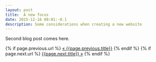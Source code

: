 ```yaml
---
layout: post
title:  A new focus
date: 2015-12-16 00:01:-0.1
description: Some considerations when creating a new website
---
```

Second blog post comes here.

<div class="PageNavigation">
  {% if page.previous.url %}
    <a class="prev" href="{{page.previous.url}}">&laquo; {{page.previous.title}}</a>
  {% endif %}
  {% if page.next.url %}
    <a class="next" href="{{page.next.url}}">{{page.next.title}} &raquo;</a>
  {% endif %}
</div>
